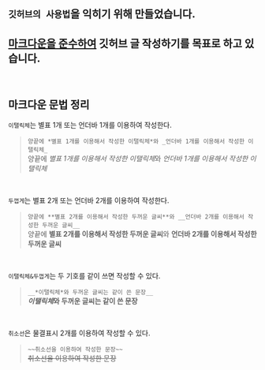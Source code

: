 ## `깃허브의 사용법`을 익히기 위해 만들었습니다.
## <u>마크다운을 준수하여</u> 깃허브 글 작성하기를 목표로 하고 있습니다.

 <br>

## 마크다운 문법 정리
`이탤릭체`는 별표 1개 또는 언더바 1개를 이용하여 작성한다.
>`양끝에 *별표 1개를 이용해서 작성한 이탤릭체*와 _언더바 1개를 이용해서 작성한 이탤릭체_`  
>양끝에 *별표 1개를 이용해서 작성한 이탤릭체*와 _언더바 1개를 이용해서 작성한 이탤릭체_

 <br>
 
 `두껍게`는 별표 2개 또는 언더바 2개를 이용하여 작성한다.
>`양끝에 **별표 2개를 이용해서 작성한 두꺼운 글씨**와 __언더바 2개를 이용해서 작성한 두꺼운 글씨__`  
>양끝에 **별표 2개를 이용해서 작성한 두꺼운 글씨**와 __언더바 2개를 이용해서 작성한 두꺼운 글씨__

 <br>
 
 `이탤릭체&두껍게`는 두 기호를 같이 쓰면 작성할 수 있다.
 >`__*이탤릭체*와 두꺼운 글씨는 같이 쓴 문장__`  
 >__*이탤릭체*와 두꺼운 글씨는 같이 쓴 문장__
 
  <br>
 
 `취소선`은 물결표시 2개를 이용하여 작성할 수 있다.
>`~~취소선을 이용하여 작성한 문장~~`  
>~~취소선을 이용하여 작성한 문장~~
